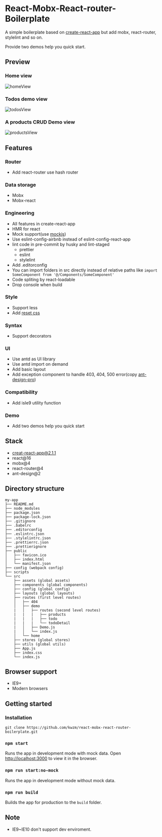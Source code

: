 # React-Mobx-React-router-Boilerplate

A simple boilerplate based on [create-react-app](https://github.com/facebook/create-react-app) but add mobx, react-router, stylelint and so on.

Provide two demos help you quick start.

## Preview

### Home view
![homeView](https://github.com/kwzm/react-mobx-react-router-boilerplate/blob/master/preview/homeView.PNG)

### Todos demo view
![todosView](https://github.com/kwzm/react-mobx-react-router-boilerplate/blob/master/preview/todosView.PNG)

### A products CRUD Demo view
![productsView](https://github.com/kwzm/react-mobx-react-router-boilerplate/blob/master/preview/productsView.PNG)

## Features
### Router
- Add react-router use hash router
### Data storage
- Mobx
- Mobx-react
### Engineering
- All features in create-react-app
- HMR for react
- Mock support(use [mockjs](https://github.com/nuysoft/Mock))
- Use eslint-config-airbnb instead of eslint-config-react-app
- lint code in pre-commit by husky and lint-staged
  - prettier
  - eslint
  - stylelint
- Add .editorconfig
- You can import folders in src directly instead of relative paths like `import SomeComponent from '@/Components/SomeComponent'`
- Code spliting by react-loadable
- Drop console when build
### Style
- Support less
- Add [reset css](https://github.com/jgthms/minireset.css)
### Syntax
- Support decorators
### UI
- Use antd as UI library
- Use antd import on demand
- Add basic layout
- Add exception component to handle 403, 404, 500 error(copy [ant-design-pro](https://github.com/ant-design/ant-design-pro))
### Compatibility
- Add isIe9 utility function
### Demo
- Add two demos help you quick start

## Stack
- creat-react-app@2.1.1
- react@16
- mobx@4
- react-router@4
- ant-design@2

## Directory structure
```
my-app
├── README.md
├── node_modules
├── package.json
├── package-lock.json
├── .gitignore
├── .babelrc
├── .editorconfig
├── .eslintrc.json
├── .stylelintrc.json
├── .prettierrc.json
├── .prettierignore
├── public
│   ├── favicon.ico
│   ├── index.html
│   └── manifest.json
├── config (webpack config)
├── scripts
└── src
    ├── assets (global assets)
    ├── components (global components)
    ├── config (global config)
    ├── layouts (global layouts)
    ├── routes (first level routes)
    │   ├── 404
    │   ├── demo
    |   │   ├── routes (second level routes)
    |   |   |   ├── products
    |   |   |   ├── todo
    |   |   |   └── todoDetail
    |   │   ├── Demo.js
    |   │   └── index.js
    │   └── home
    ├── stores (global stores)
    ├── utils (global utils)
    ├── App.js
    ├── index.css
    └── index.js
```

## Browser support
  - IE9+
  - Modern browsers

## Getting started

### Installation

`git clone https://github.com/kwzm/react-mobx-react-router-boilerplate.git`

### `npm start`

Runs the app in development mode with mock data.
Open [http://localhost:3000](http://localhost:3000) to view it in the browser.

### `npm run start:no-mock`

Runs the app in development mode without mock data.

### `npm run build`

Builds the app for production to the `build` folder.<br>

## Note

- IE9~IE10 don't support dev enviroment.
